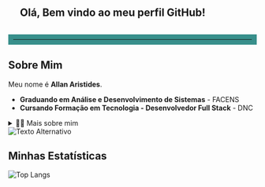 <!-- Título -->
<div id="user-content-toc">
  <ul align="left">
    <summary><h2 style="display: inline-block">Olá, Bem vindo ao meu perfil GitHub!</h2></summary>
</div>

<hr style="border: 10px solid rgb(56, 143, 139);">

<!-- Apresentação -->
## Sobre Mim

Meu nome é **Allan Aristides**.

- **Graduando em Análise e Desenvolvimento de Sistemas** - FACENS
- **Cursando Formação em Tecnologia - Desenvolvedor Full Stack** - DNC

<!-- Mais sobre mim -->
<details>
  <summary>👨‍💻 Mais sobre mim</summary>
  <p>
    💬 Tenho 21 anos e estou focado em me profissionalizar na área de Desenvolvimento WEB (Full Stack), testes e automações com Selenium. Meu objetivo é conseguir minha primeira vaga como desenvolvedor.

    ⚡ Sempre procuro aprender algo novo e enfrentar desafios que me ajudem a crescer profissionalmente. No meu tempo livre, gosto de passar tempo com minha família e amigos, estudar novas tecnologias e relaxar assistindo minhas séries e filmes favoritos.
  </p>
</details>

<section>
  <div id="img">
    <img src="[URL_da_Imagem](https://media.licdn.com/dms/image/D5610AQH55hgNxmXgmA/image-shrink_800/0/1714083001513?e=1717545600&v=beta&t=Xal-DZZlGcVqHlUcjSaZASLi4XjRy2ZU4ThaiHIIGiE)" alt="Texto Alternativo">
  </div>

  <div id="learning">
    
  </div>
</section>

<!-- Estatísticas -->
## Minhas Estatísticas

![Top Langs](https://github-readme-stats.vercel.app/api/top-langs/?username=Aristides05&layout=compact&theme=gotham)
